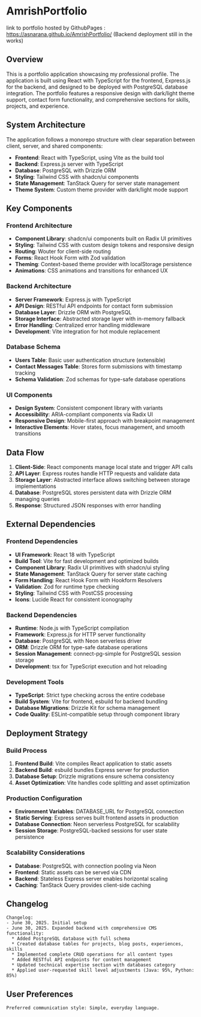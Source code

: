 # AmrishPortfolio

link to portfolio hosted by GithubPages : https://asnarana.github.io/AmrishPortfolio/ 
(Backend deployment still in the works)
## Overview

This is a  portfolio application showcasing my professional profile. The application is built using React with TypeScript for the frontend, Express.js for the backend, and designed to be deployed with PostgreSQL database integration. The portfolio features a responsive design with dark/light theme support, contact form functionality, and comprehensive sections for skills, projects, and experience.

## System Architecture

The application follows a monorepo structure with clear separation between client, server, and shared components:

- **Frontend**: React with TypeScript, using Vite as the build tool
- **Backend**: Express.js server with TypeScript
- **Database**: PostgreSQL with Drizzle ORM
- **Styling**: Tailwind CSS with shadcn/ui components
- **State Management**: TanStack Query for server state management
- **Theme System**: Custom theme provider with dark/light mode support

## Key Components

### Frontend Architecture
- **Component Library**: shadcn/ui components built on Radix UI primitives
- **Styling**: Tailwind CSS with custom design tokens and responsive design
- **Routing**: Wouter for client-side routing
- **Forms**: React Hook Form with Zod validation
- **Theming**: Context-based theme provider with localStorage persistence
- **Animations**: CSS animations and transitions for enhanced UX

### Backend Architecture
- **Server Framework**: Express.js with TypeScript
- **API Design**: RESTful API endpoints for contact form submission
- **Database Layer**: Drizzle ORM with PostgreSQL
- **Storage Interface**: Abstracted storage layer with in-memory fallback
- **Error Handling**: Centralized error handling middleware
- **Development**: Vite integration for hot module replacement

### Database Schema
- **Users Table**: Basic user authentication structure (extensible)
- **Contact Messages Table**: Stores form submissions with timestamp tracking
- **Schema Validation**: Zod schemas for type-safe database operations

### UI Components
- **Design System**: Consistent component library with variants
- **Accessibility**: ARIA-compliant components via Radix UI
- **Responsive Design**: Mobile-first approach with breakpoint management
- **Interactive Elements**: Hover states, focus management, and smooth transitions

## Data Flow

1. **Client-Side**: React components manage local state and trigger API calls
2. **API Layer**: Express routes handle HTTP requests and validate data
3. **Storage Layer**: Abstracted interface allows switching between storage implementations
4. **Database**: PostgreSQL stores persistent data with Drizzle ORM managing queries
5. **Response**: Structured JSON responses with error handling

## External Dependencies

### Frontend Dependencies
- **UI Framework**: React 18 with TypeScript
- **Build Tool**: Vite for fast development and optimized builds
- **Component Library**: Radix UI primitives with shadcn/ui styling
- **State Management**: TanStack Query for server state caching
- **Form Handling**: React Hook Form with Hookform Resolvers
- **Validation**: Zod for runtime type checking
- **Styling**: Tailwind CSS with PostCSS processing
- **Icons**: Lucide React for consistent iconography

### Backend Dependencies
- **Runtime**: Node.js with TypeScript compilation
- **Framework**: Express.js for HTTP server functionality
- **Database**: PostgreSQL with Neon serverless driver
- **ORM**: Drizzle ORM for type-safe database operations
- **Session Management**: connect-pg-simple for PostgreSQL session storage
- **Development**: tsx for TypeScript execution and hot reloading

### Development Tools
- **TypeScript**: Strict type checking across the entire codebase
- **Build System**: Vite for frontend, esbuild for backend bundling
- **Database Migrations**: Drizzle Kit for schema management
- **Code Quality**: ESLint-compatible setup through component library

## Deployment Strategy

### Build Process
1. **Frontend Build**: Vite compiles React application to static assets
2. **Backend Build**: esbuild bundles Express server for production
3. **Database Setup**: Drizzle migrations ensure schema consistency
4. **Asset Optimization**: Vite handles code splitting and asset optimization

### Production Configuration
- **Environment Variables**: DATABASE_URL for PostgreSQL connection
- **Static Serving**: Express serves built frontend assets in production
- **Database Connection**: Neon serverless PostgreSQL for scalability
- **Session Storage**: PostgreSQL-backed sessions for user state persistence

### Scalability Considerations
- **Database**: PostgreSQL with connection pooling via Neon
- **Frontend**: Static assets can be served via CDN
- **Backend**: Stateless Express server enables horizontal scaling
- **Caching**: TanStack Query provides client-side caching

## Changelog

```
Changelog:
- June 30, 2025. Initial setup
- June 30, 2025. Expanded backend with comprehensive CMS functionality:
  * Added PostgreSQL database with full schema
  * Created database tables for projects, blog posts, experiences, skills
  * Implemented complete CRUD operations for all content types
  * Added RESTful API endpoints for content management
  * Updated technical expertise section with databases category
  * Applied user-requested skill level adjustments (Java: 95%, Python: 85%)
```

## User Preferences

```
Preferred communication style: Simple, everyday language.
```

